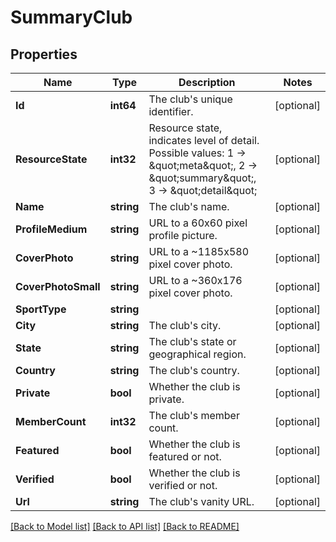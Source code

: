 # SummaryClub

## Properties

Name | Type | Description | Notes
------------ | ------------- | ------------- | -------------
**Id** | **int64** | The club&#39;s unique identifier. | [optional] 
**ResourceState** | **int32** | Resource state, indicates level of detail. Possible values: 1 -&gt; \&quot;meta\&quot;, 2 -&gt; \&quot;summary\&quot;, 3 -&gt; \&quot;detail\&quot; | [optional] 
**Name** | **string** | The club&#39;s name. | [optional] 
**ProfileMedium** | **string** | URL to a 60x60 pixel profile picture. | [optional] 
**CoverPhoto** | **string** | URL to a ~1185x580 pixel cover photo. | [optional] 
**CoverPhotoSmall** | **string** | URL to a ~360x176  pixel cover photo. | [optional] 
**SportType** | **string** |  | [optional] 
**City** | **string** | The club&#39;s city. | [optional] 
**State** | **string** | The club&#39;s state or geographical region. | [optional] 
**Country** | **string** | The club&#39;s country. | [optional] 
**Private** | **bool** | Whether the club is private. | [optional] 
**MemberCount** | **int32** | The club&#39;s member count. | [optional] 
**Featured** | **bool** | Whether the club is featured or not. | [optional] 
**Verified** | **bool** | Whether the club is verified or not. | [optional] 
**Url** | **string** | The club&#39;s vanity URL. | [optional] 

[[Back to Model list]](../README.md#documentation-for-models) [[Back to API list]](../README.md#documentation-for-api-endpoints) [[Back to README]](../README.md)


